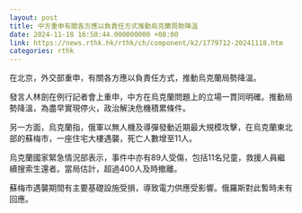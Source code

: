 ```yaml
---
layout: post
title: 中方重申有關各方應以負責任方式推動烏克蘭局勢降溫
date: 2024-11-18 16:50:44.000000000 +08:00
link: https://news.rthk.hk/rthk/ch/component/k2/1779712-20241118.htm
categories: rthk
---
```


在北京，外交部重申，有關各方應以負責任方式，推動烏克蘭局勢降溫。

發言人林劍在例行記者會上重申，中方在烏克蘭問題上的立場一貫同明確。推動局勢降溫，為盡早實現停火，政治解決危機積累條件。

另一方面，烏克蘭指，俄軍以無人機及導彈發動近期最大規模攻擊，在烏克蘭東北部的蘇梅市，一座住宅大樓遇襲，死亡人數增至11人。

烏克蘭國家緊急情況部表示，事件中亦有89人受傷，包括11名兒童，救援人員繼續搜索生還者。當局估計，超過400人及時撤離。

蘇梅市遇襲期間有主要基礎設施受損，導致電力供應受影響。俄羅斯對此暫時未有回應。
